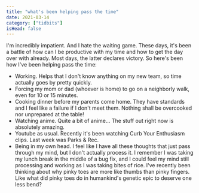 ```yaml
---
title: "what's been helping pass the time"
date: 2021-03-14
category: ["tidbits"]
isHead: false
---
```


I'm incredibly impatient. And I hate the waiting game. These days, it's been a battle of how can I be productive with my time and how to get the day over with already. Most days, the latter declares victory. So here's been how I've been helping pass the time:

- Working. Helps that I don't know anything on my new team, so time actually goes by pretty quickly.
- Forcing my mom or dad (whoever is home) to go on a neighborly walk, even for 10 or 15 minutes.
- Cooking dinner before my parents come home. They have standards and I feel like a failure if I don't meet them. Nothing shall be overcooked nor unprepared at the table!
- Watching anime. Quite a bit of anime... The stuff out right now is absolutely amazing. 
- Youtube as usual. Recently it's been watching Curb Your Enthusiasm clips. Last week was Parks & Rec.
- Being in my own head. I feel like I have all these thoughts that just pass through my mind, but I don't actually process it. I remember I was taking my lunch break in the middle of a bug fix, and I could feel my mind still processing and working as I was taking bites of rice. I've recently been thinking about why pinky toes are more like thumbs than pinky fingers. Like what did pinky toes do in humankind's genetic epic to deserve one less bend? 
